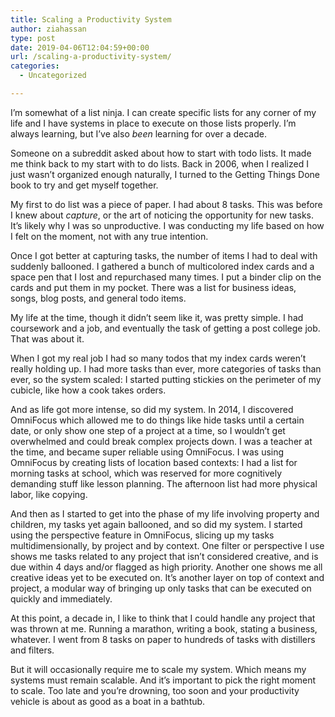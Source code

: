 ```yaml
---
title: Scaling a Productivity System
author: ziahassan
type: post
date: 2019-04-06T12:04:59+00:00
url: /scaling-a-productivity-system/
categories:
  - Uncategorized

---
```

I&#8217;m somewhat of a list ninja. I can create specific lists for any corner of my life and I have systems in place to execute on those lists properly. I&#8217;m always learning, but I&#8217;ve also _been_ learning for over a decade. 

Someone on a subreddit asked about how to start with todo lists. It made me think back to my start with to do lists. Back in 2006, when I realized I just wasn&#8217;t organized enough naturally, I turned to the Getting Things Done book to try and get myself together. 

My first to do list was a piece of paper. I had about 8 tasks. This was before I knew about _capture_, or the art of noticing the opportunity for new tasks. It&#8217;s likely why I was so unproductive. I was conducting my life based on how I felt on the moment, not with any true intention. 

Once I got better at capturing tasks, the number of items I had to deal with suddenly ballooned. I gathered a bunch of multicolored index cards and a space pen that I lost and repurchased many times. I put a binder clip on the cards and put them in my pocket. There was a list for business ideas, songs, blog posts, and general todo items. 

My life at the time, though it didn&#8217;t seem like it, was pretty simple. I had coursework and a job, and eventually the task of getting a post college job. That was about it. 

When I got my real job I had so many todos that my index cards weren&#8217;t really holding up. I had more tasks than ever, more categories of tasks than ever, so the system scaled: I started putting stickies on the perimeter of my cubicle, like how a cook takes orders. 

And as life got more intense, so did my system. In 2014, I discovered OmniFocus which allowed me to do things like hide tasks until a certain date, or only show one step of a project at a time, so I wouldn&#8217;t get overwhelmed and could break complex projects down. I was a teacher at the time, and became super reliable using OmniFocus. I was using OmniFocus by creating lists of location based contexts: I had a list for morning tasks at school, which was reserved for more cognitively demanding stuff like lesson planning. The afternoon list had more physical labor, like copying. 

And then as I started to get into the phase of my life involving property and children, my tasks yet again ballooned, and so did my system. I started using the perspective feature in OmniFocus, slicing up my tasks multidimensionally, by project and by context. One filter or perspective I use shows me tasks related to any project that isn&#8217;t considered creative, and is due within 4 days and/or flagged as high priority. Another one shows me all creative ideas yet to be executed on. It&#8217;s another layer on top of context and project, a modular way of bringing up only tasks that can be executed on quickly and immediately. 

At this point, a decade in, I like to think that I could handle any project that was thrown at me. Running a marathon, writing a book, stating a business, whatever. I went from 8 tasks on paper to hundreds of tasks with distillers and filters. 

But it will occasionally require me to scale my system. Which means my systems must remain scalable. And it&#8217;s important to pick the right moment to scale. Too late and you&#8217;re drowning, too soon and your productivity vehicle is about as good as a boat in a bathtub.